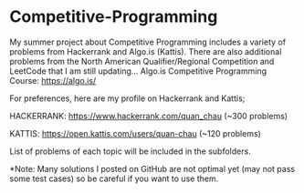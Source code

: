 # Competitive-Programming

My summer project about Competitive Programming includes a variety of problems from Hackerrank and Algo.is (Kattis). There are also additional problems from the North American Qualifier/Regional Competition and LeetCode that I am still updating...
Algo.is Competitive Programming Course: https://algo.is/

For preferences, here are my profile on Hackerrank and Kattis;

HACKERRANK: https://www.hackerrank.com/quan_chau (~300 problems)

KATTIS: https://open.kattis.com/users/quan-chau (~120 problems)

List of problems of each topic will be included in the subfolders.

*Note: Many solutions I posted on GitHub are not optimal yet (may not pass some test cases) so be careful if you want to use them.

